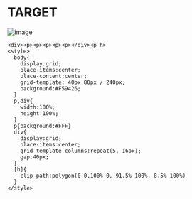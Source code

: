 # TARGET

![image](https://github.com/gaschneider/cssbattle/assets/16023844/cec9b2dd-b589-439d-9476-a4a2f7924cd3)

```
<div><p><p><p><p><p></div><p h>
<style>
  body{
    display:grid;
    place-items:center;
    place-content:center;
    grid-template: 40px 80px / 240px;
    background:#F59426;
  }
  p,div{
    width:100%;
    height:100%;
  }
  p{background:#FFF}
  div{
    display:grid;
    place-items:center;
    grid-template-columns:repeat(5, 16px);
    gap:40px;
  }
  [h]{
    clip-path:polygon(0 0,100% 0, 91.5% 100%, 8.5% 100%)
  }
</style>
```
